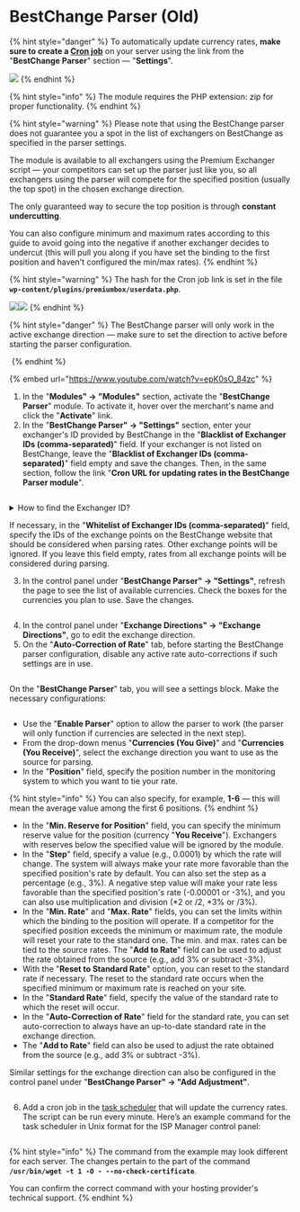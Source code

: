 # BestChange Parser (Old)

{% hint style="danger" %}
To automatically update currency rates, **make sure to create a [Cron job](https://premium.gitbook.io/main/en/basic-settings/faq/kak-sozdat-zadanie-cron-na-servere)** on your server using the link from the "**BestChange Parser**" section — "**Settings**".

![](<../../../.gitbook/assets/image (1482)_eng.png>)
{% endhint %}

{% hint style="info" %}
The module requires the PHP extension: zip for proper functionality.
{% endhint %}

{% hint style="warning" %}
Please note that using the BestChange parser does not guarantee you a spot in the list of exchangers on BestChange as specified in the parser settings.

The module is available to all exchangers using the Premium Exchanger script — your competitors can set up the parser just like you, so all exchangers using the parser will compete for the specified position (usually the top spot) in the chosen exchange direction.

The only guaranteed way to secure the top position is through **constant undercutting**.

You can also configure minimum and maximum rates according to this guide to avoid going into the negative if another exchanger decides to undercut (this will pull you along if you have set the binding to the first position and haven't configured the min/max rates).
{% endhint %}

{% hint style="warning" %}
The hash for the Cron job link is set in the file **`wp-content/plugins/premiumbox/userdata.php`**.

![](<../../../.gitbook/assets/image (1520)_eng.png>)![](<../../../.gitbook/assets/image (1521)_eng.png>)
{% endhint %}

{% hint style="danger" %}
The BestChange parser will only work in the active exchange direction — make sure to set the direction to active before starting the parser configuration.

<img src="../../../.gitbook/assets/image (733)_eng.png" alt="" data-size="original">
{% endhint %}

{% embed url="https://www.youtube.com/watch?v=epK0sO_84zc" %}

1. In the "**Modules" → "Modules"** section, activate the "**BestChange Parser**" module. To activate it, hover over the merchant's name and click the "**Activate**" link.
2. In the "**BestChange Parser" → "Settings"** section, enter your exchanger's ID provided by BestChange in the "**Blacklist of Exchanger IDs (comma-separated)**" field. If your exchanger is not listed on BestChange, leave the "**Blacklist of Exchanger IDs (comma-separated)**" field empty and save the changes. Then, in the same section, follow the link "**Cron URL for updating rates in the BestChange Parser module**".

<figure><img src="../../../.gitbook/assets/image (897)_eng.png" alt=""><figcaption></figcaption></figure>

<details>

<summary>How to find the Exchanger ID?</summary>

Click on the image below to see how to find the Exchanger ID on the BestChange website.

<img src="../../../.gitbook/assets/Clip2net_230726151417_eng.png" alt="" data-size="original">

</details>

If necessary, in the "**Whitelist of Exchanger IDs (comma-separated)**" field, specify the IDs of the exchange points on the BestChange website that should be considered when parsing rates. Other exchange points will be ignored. If you leave this field empty, rates from all exchange points will be considered during parsing.

3. In the control panel under "**BestChange Parser" → "Settings"**, refresh the page to see the list of available currencies. Check the boxes for the currencies you plan to use. Save the changes.

<figure><img src="../../../.gitbook/assets/image (1034)_eng.png" alt=""><figcaption></figcaption></figure>

4. In the control panel under "**Exchange Directions" → "Exchange Directions"**, go to edit the exchange direction.
5. On the "**Auto-Correction of Rate**" tab, before starting the BestChange parser configuration, disable any active rate auto-corrections if such settings are in use.

<figure><img src="../../../.gitbook/assets/image (1215)_eng.png" alt=""><figcaption></figcaption></figure>

On the "**BestChange Parser**" tab, you will see a settings block. Make the necessary configurations:

<figure><img src="../../../.gitbook/assets/image (1044)_eng.png" alt=""><figcaption></figcaption></figure>

* Use the "**Enable Parser**" option to allow the parser to work (the parser will only function if currencies are selected in the next step).
* From the drop-down menus "**Currencies (You Give)**" and "**Currencies (You Receive)**", select the exchange direction you want to use as the source for parsing.
* In the "**Position**" field, specify the position number in the monitoring system to which you want to tie your rate.

{% hint style="info" %}
You can also specify, for example, **1-6** — this will mean the average value among the first 6 positions.
{% endhint %}

* In the "**Min. Reserve for Position**" field, you can specify the minimum reserve value for the position (currency "**You Receive**"). Exchangers with reserves below the specified value will be ignored by the module.
* In the "**Step**" field, specify a value (e.g., 0.0001) by which the rate will change. The system will always make your rate more favorable than the specified position's rate by default. You can also set the step as a percentage (e.g., 3%). A negative step value will make your rate less favorable than the specified position's rate (-0.00001 or -3%), and you can also use multiplication and division (\*2 or /2, \*3% or /3%).
* In the "**Min. Rate**" and "**Max. Rate**" fields, you can set the limits within which the binding to the position will operate. If a competitor for the specified position exceeds the minimum or maximum rate, the module will reset your rate to the standard one. The min. and max. rates can be tied to the source rates. The "**Add to Rate**" field can be used to adjust the rate obtained from the source (e.g., add 3% or subtract -3%).
* With the "**Reset to Standard Rate**" option, you can reset to the standard rate if necessary. The reset to the standard rate occurs when the specified minimum or maximum rate is reached on your site.
* In the "**Standard Rate**" field, specify the value of the standard rate to which the reset will occur.
* In the "**Auto-Correction of Rate**" field for the standard rate, you can set auto-correction to always have an up-to-date standard rate in the exchange direction.
* The "**Add to Rate**" field can also be used to adjust the rate obtained from the source (e.g., add 3% or subtract -3%).

Similar settings for the exchange direction can also be configured in the control panel under "**BestChange Parser" → "Add Adjustment"**.

<figure><img src="../../../.gitbook/assets/image (852)_eng.png" alt=""><figcaption></figcaption></figure>

6. Add a cron job in the [task scheduler](https://premium.gitbook.io/main/en/basic-settings/faq/kak-sozdat-zadanie-cron-na-servere) that will update the currency rates. The script can be run every minute. Here’s an example command for the task scheduler in Unix format for the ISP Manager control panel:

<figure><img src="../../../.gitbook/assets/image (1339)_eng.png" alt=""><figcaption></figcaption></figure>

{% hint style="info" %}
The command from the example may look different for each server. The changes pertain to the part of the command **`/usr/bin/wget -t 1 -O - --no-check-certificate`**.

You can confirm the correct command with your hosting provider's technical support.
{% endhint %}